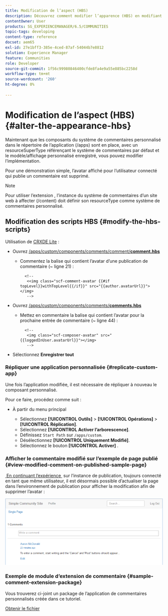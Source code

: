 ```yaml
---
title: Modification de l’aspect (HBS)
description: Découvrez comment modifier l’apparence (HBS) en modifiant les scripts HBS.
contentOwner: User
products: SG_EXPERIENCEMANAGER/6.5/COMMUNITIES
topic-tags: developing
content-type: reference
docset: aem65
exl-id: 27e1bff3-385e-4ced-87af-54044b7e8812
solution: Experience Manager
feature: Communities
role: Developer
source-git-commit: 1f56c99980846400cfde8fa4e9a55e885bc2258d
workflow-type: tm+mt
source-wordcount: '260'
ht-degree: 0%

---
```


# Modification de l’aspect (HBS) {#alter-the-appearance-hbs}

Maintenant que les composants du système de commentaires personnalisé dans le répertoire de l’application (/apps) sont en place, avec un resourceSuperType référençant le système de commentaires par défaut et le modèle/affichage personnalisé enregistré, vous pouvez modifier l’implémentation.

Pour une démonstration simple, l’avatar affiché pour l’utilisateur connecté qui publie un commentaire est supprimé.

>[!NOTE]
>
>Pour utiliser l’extension , l’instance du système de commentaires d’un site web à affecter (/content) doit définir son resourceType comme système de commentaires personnalisé.

## Modification des scripts HBS {#modify-the-hbs-scripts}

Utilisation de [CRXDE Lite](/help/sites-developing/developing-with-crxde-lite.md) :

* Ouvrez [/apps/custom/components/comments/comment/**comment.hbs**](https://localhost:4502/crx/de/index.jsp#/apps/custom/components/comments/comment/comment.hbs)

   * Commentez la balise qui contient l’avatar d’une publication de commentaire (~ ligne 21) :

     ```
       <!--
        <<img class="scf-comment-avatar {{#if topLevel}}withTopLevel{{/if}}" src="{{author.avatarUrl}}"></img>
        -->
     ```

* Ouvrez [/apps/custom/components/comments/**comments.hbs**](https://localhost:4502/crx/de/index.jsp#/apps/custom/components/comments/comments.hbs)

   * Mettez en commentaire la balise qui contient l’avatar pour la prochaine entrée de commentaire (~ ligne 44) :

     ```
       <!--
        <img class="scf-composer-avatar" src="{{loggedInUser.avatarUrl}}"></img>
        -->
     ```

* Sélectionnez **Enregistrer tout**

### Répliquer une application personnalisée {#replicate-custom-app}

Une fois l’application modifiée, il est nécessaire de répliquer à nouveau le composant personnalisé.

Pour ce faire, procédez comme suit :

* À partir du menu principal

   * Sélectionnez **[!UICONTROL Outils]** > **[!UICONTROL Opérations]** > **[!UICONTROL Réplication]**.
   * Sélectionnez **[!UICONTROL Activer l’arborescence]**.
   * Définissez `Start Path` sur `/apps/custom`.
   * Désélectionnez **[!UICONTROL Uniquement Modifié]**.
   * Sélectionnez le bouton **[!UICONTROL Activer]** .

### Afficher le commentaire modifié sur l’exemple de page publié {#view-modified-comment-on-published-sample-page}

[&#x200B; En continuant l’expérience &#x200B;](/help/communities/extend-sample-page.md#publish-sample-page) sur l’instance de publication, toujours connecté en tant que même utilisateur, il est désormais possible d’actualiser la page dans l’environnement de publication pour afficher la modification afin de supprimer l’avatar :

![view-modified-content](assets/view-modified-content.png)

### Exemple de module d’extension de commentaire {#sample-comment-extension-package}

Vous trouverez ci-joint un package de l’application de commentaires personnalisés créée dans ce tutoriel.

[Obtenir le fichier](assets/sample-comment-extension-6-1-fp3.zip)
